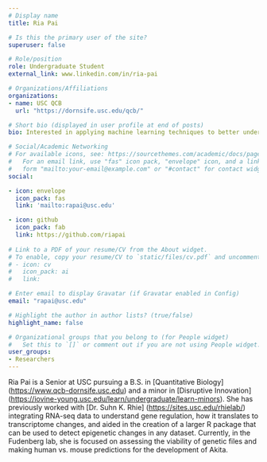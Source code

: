 ```yaml
---
# Display name
title: Ria Pai

# Is this the primary user of the site?
superuser: false

# Role/position
role: Undergraduate Student
external_link: www.linkedin.com/in/ria-pai

# Organizations/Affiliations
organizations:
- name: USC QCB
  url: "https://dornsife.usc.edu/qcb/"

# Short bio (displayed in user profile at end of posts)
bio: Interested in applying machine learning techniques to better understand genomes and accelerate drug discovery

# Social/Academic Networking
# For available icons, see: https://sourcethemes.com/academic/docs/page-builder/#icons
#   For an email link, use "fas" icon pack, "envelope" icon, and a link in the
#   form "mailto:your-email@example.com" or "#contact" for contact widget.
social:

- icon: envelope
  icon_pack: fas
  link: 'mailto:rapai@usc.edu'

- icon: github
  icon_pack: fab
  link: https://github.com/riapai
  
# Link to a PDF of your resume/CV from the About widget.
# To enable, copy your resume/CV to `static/files/cv.pdf` and uncomment the lines below.
# - icon: cv
#   icon_pack: ai
#   link: 

# Enter email to display Gravatar (if Gravatar enabled in Config)
email: "rapai@usc.edu"

# Highlight the author in author lists? (true/false)
highlight_name: false

# Organizational groups that you belong to (for People widget)
#   Set this to `[]` or comment out if you are not using People widget.
user_groups:
- Researchers
---
```


Ria Pai is a Senior at USC pursuing a B.S. in [Quantitative Biology] (https://www.qcb-dornsife.usc.edu) and a minor in [Disruptive Innovation] (https://iovine-young.usc.edu/learn/undergraduate/learn-minors). She has previously worked with [Dr. Suhn K. Rhie] (https://sites.usc.edu/rhielab/) integrating RNA-seq data to understand gene regulation, how it translates to transcriptome changes, and aided in the creation of a larger R package that can be used to detect epigenetic changes in any dataset. Currently, in the Fudenberg lab, she is focused on assessing the viability of genetic files and making human vs. mouse predictions for the development of Akita. 
